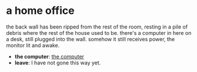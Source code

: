 # a home office

the back wall has been ripped from the rest of the room, resting in a pile of debris where the rest of the house used to be. there's a computer in here on a desk, still plugged into the wall. somehow it still receives power, the monitor lit and awake.

- **the computer**: [the computer](the-computer-Nbqmiwv.md)
- **leave**: I have not gone this way yet.
